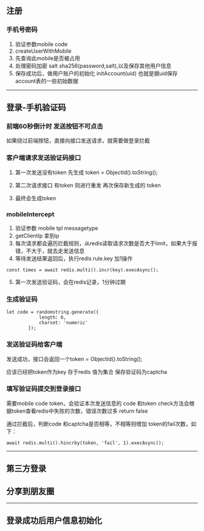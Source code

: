 ## 注册
### 手机号密码
1. 验证参数mobile code
2. createUserWithMobile
3. 先查询此mobile是否被占用
4. 处理密码加密 salt   sha256(password,salt),以及保存其他用户信息
5. 保存成功后，做用户账户的初始化 initAccount(uid) 也就是据uid保存account表的一些初始数据

- - -

## 登录-手机验证码
### 前端60秒倒计时 发送按钮不可点击
如果绕过前端按钮，直接向接口发送请求，就需要做登录拦截

### 客户端请求发送验证码接口
1. 第一次发送没有token 先生成 token = ObjectId().toString(); 
2. 第二次请求接口 有token 则进行重发 再次保存新生成的 token

3. 最终会生成token


### mobileIntercept
1. 验证参数 mobile tpl messagetype 
2. getClientIp 拿到ip
3. 每次请求都会遍历拦截规则，从redis读取请求次数是否大于limit，如果大于报错，不大于，就去走发送信息
4. 等待发送结果返回后，执行redis rule.key 加1操作
```
const times = await redis.multi().incr(key).execAsync();
```
5. 第一次发送验证码，会在redis记录，1分钟过期

### 生成验证码
```
let code = randomstring.generate({
            length: 6,
            charset: 'numeric'
        });
```

### 发送验证码给客户端
发送成功，接口会返回一个token = ObjectId().toString();

应该已经把token作为key 存于redis 值为集合 保存验证码为captcha

### 填写验证码提交到登录接口
需要mobile code token，会验证本次发送信息的 code 和token
check方法会根据token查看redis中失败的次数，错误次数过多 return false

通过拦截后，判断code 和captcha是否相等，不相等则增加 token的fail次数，如下：
```
await redis.multi().hincrby(token, 'fail', 1).execAsync();
```

* * *
## 第三方登录

## 分享到朋友圈

---
## 登录成功后用户信息初始化






